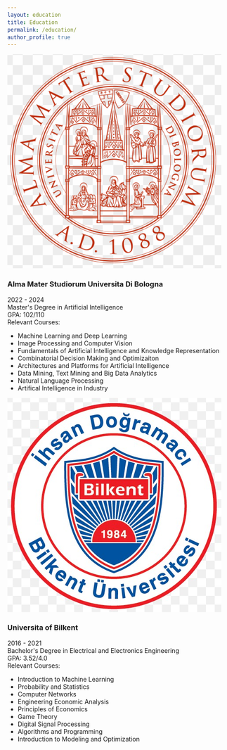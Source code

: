```yaml
---
layout: education
title: Education
permalink: /education/
author_profile: true
---
```


<div class="education-section">
        <div class="education-item">
            <img src="../images/unibo logo.png" alt="University Logo">
            <div class="education-details">
                <div class="education-header">
                    <h3>Alma Mater Studiorum Universita Di Bologna</h3>
                    <span>2022 - 2024</span>
                </div>
                <div class="degree">Master's Degree in Artificial Intelligence</div>
                <div class="gpa">GPA: 102/110</div>
                <div class="relevant-courses">
                    <span>Relevant Courses:</span>
                    <ul>
                        <li>Machine Learning and Deep Learning</li>
                        <li>Image Processing and Computer Vision</li>
                        <li>Fundamentals of Artificial Intelligence and Knowledge Representation</li>
                        <li>Combinatorial Decision Making and Optimizaiton</li>
                        <li>Architectures and Platforms for Artificial Intelligence</li>
                        <li>Data Mining, Text Mining and Big Data Analytics</li>
                        <li>Natural Language Processing</li>
                        <li>Artifical Intelligence in Industry</li>
                    </ul>
                </div>
            </div>
        </div>
         <div class="education-item">
            <img src="../images/bilkent logo.jpg" alt="University Logo">
            <div class="education-details">
                <div class="education-header">
                    <h3>Universita of Bilkent</h3>
                    <span>2016 - 2021</span>
                </div>
                <div class="degree">Bachelor's Degree in Electrical and Electronics Engineering</div>
                <div class="gpa">GPA: 3.52/4.0</div>
                <div class="relevant-courses">
                    <span>Relevant Courses:</span>
                    <ul>
                        <li>Introduction to Machine Learning</li>
                        <li>Probability and Statistics</li>
                        <li>Computer Networks</li>
                        <li>Engineering Economic Analysis</li>
                        <li>Principles of Economics</li>
                        <li>Game Theory</li>
                        <li>Digital Signal Processing</li>
                        <li>Algorithms and Programming</li>
                        <li>Introduction to Modeling and Optimization</li>
                    </ul>
                </div>
            </div>
        </div>
    </div>
